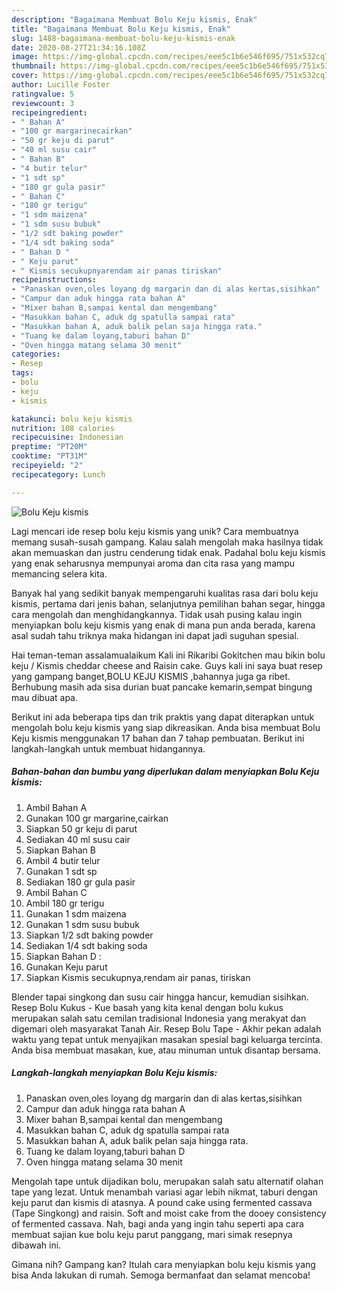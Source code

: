 ```yaml
---
description: "Bagaimana Membuat Bolu Keju kismis, Enak"
title: "Bagaimana Membuat Bolu Keju kismis, Enak"
slug: 1488-bagaimana-membuat-bolu-keju-kismis-enak
date: 2020-08-27T21:34:16.108Z
image: https://img-global.cpcdn.com/recipes/eee5c1b6e546f695/751x532cq70/bolu-keju-kismis-foto-resep-utama.jpg
thumbnail: https://img-global.cpcdn.com/recipes/eee5c1b6e546f695/751x532cq70/bolu-keju-kismis-foto-resep-utama.jpg
cover: https://img-global.cpcdn.com/recipes/eee5c1b6e546f695/751x532cq70/bolu-keju-kismis-foto-resep-utama.jpg
author: Lucille Foster
ratingvalue: 5
reviewcount: 3
recipeingredient:
- " Bahan A"
- "100 gr margarinecairkan"
- "50 gr keju di parut"
- "40 ml susu cair"
- " Bahan B"
- "4 butir telur"
- "1 sdt sp"
- "180 gr gula pasir"
- " Bahan C"
- "180 gr terigu"
- "1 sdm maizena"
- "1 sdm susu bubuk"
- "1/2 sdt baking powder"
- "1/4 sdt baking soda"
- " Bahan D "
- " Keju parut"
- " Kismis secukupnyarendam air panas tiriskan"
recipeinstructions:
- "Panaskan oven,oles loyang dg margarin dan di alas kertas,sisihkan"
- "Campur dan aduk hingga rata bahan A"
- "Mixer bahan B,sampai kental dan mengembang"
- "Masukkan bahan C, aduk dg spatulla sampai rata"
- "Masukkan bahan A, aduk balik pelan saja hingga rata."
- "Tuang ke dalam loyang,taburi bahan D"
- "Oven hingga matang selama 30 menit"
categories:
- Resep
tags:
- bolu
- keju
- kismis

katakunci: bolu keju kismis 
nutrition: 108 calories
recipecuisine: Indonesian
preptime: "PT20M"
cooktime: "PT31M"
recipeyield: "2"
recipecategory: Lunch

---
```



![Bolu Keju kismis](https://img-global.cpcdn.com/recipes/eee5c1b6e546f695/751x532cq70/bolu-keju-kismis-foto-resep-utama.jpg)

Lagi mencari ide resep bolu keju kismis yang unik? Cara membuatnya memang susah-susah gampang. Kalau salah mengolah maka hasilnya tidak akan memuaskan dan justru cenderung tidak enak. Padahal bolu keju kismis yang enak seharusnya mempunyai aroma dan cita rasa yang mampu memancing selera kita.

Banyak hal yang sedikit banyak mempengaruhi kualitas rasa dari bolu keju kismis, pertama dari jenis bahan, selanjutnya pemilihan bahan segar, hingga cara mengolah dan menghidangkannya. Tidak usah pusing kalau ingin menyiapkan bolu keju kismis yang enak di mana pun anda berada, karena asal sudah tahu triknya maka hidangan ini dapat jadi suguhan spesial.

Hai teman-teman assalamualaikum Kali ini Rikaribi Gokitchen mau bikin bolu keju / Kismis cheddar cheese and Raisin cake. Guys kali ini saya buat resep yang gampang banget,BOLU KEJU KISMIS ,bahannya juga ga ribet. Berhubung masih ada sisa durian buat pancake kemarin,sempat bingung mau dibuat apa.


Berikut ini ada beberapa tips dan trik praktis yang dapat diterapkan untuk mengolah bolu keju kismis yang siap dikreasikan. Anda bisa membuat Bolu Keju kismis menggunakan 17 bahan dan 7 tahap pembuatan. Berikut ini langkah-langkah untuk membuat hidangannya.

<!--inarticleads1-->

##### Bahan-bahan dan bumbu yang diperlukan dalam menyiapkan Bolu Keju kismis:

1. Ambil  Bahan A
1. Gunakan 100 gr margarine,cairkan
1. Siapkan 50 gr keju di parut
1. Sediakan 40 ml susu cair
1. Siapkan  Bahan B
1. Ambil 4 butir telur
1. Gunakan 1 sdt sp
1. Sediakan 180 gr gula pasir
1. Ambil  Bahan C
1. Ambil 180 gr terigu
1. Gunakan 1 sdm maizena
1. Gunakan 1 sdm susu bubuk
1. Siapkan 1/2 sdt baking powder
1. Sediakan 1/4 sdt baking soda
1. Siapkan  Bahan D :
1. Gunakan  Keju parut
1. Siapkan  Kismis secukupnya,rendam air panas, tiriskan


Blender tapai singkong dan susu cair hingga hancur, kemudian sisihkan. Resep Bolu Kukus - Kue basah yang kita kenal dengan bolu kukus merupakan salah satu cemilan tradisional Indonesia yang merakyat dan digemari oleh masyarakat Tanah Air. Resep Bolu Tape - Akhir pekan adalah waktu yang tepat untuk menyajikan masakan spesial bagi keluarga tercinta. Anda bisa membuat masakan, kue, atau minuman untuk disantap bersama. 

<!--inarticleads2-->

##### Langkah-langkah menyiapkan Bolu Keju kismis:

1. Panaskan oven,oles loyang dg margarin dan di alas kertas,sisihkan
1. Campur dan aduk hingga rata bahan A
1. Mixer bahan B,sampai kental dan mengembang
1. Masukkan bahan C, aduk dg spatulla sampai rata
1. Masukkan bahan A, aduk balik pelan saja hingga rata.
1. Tuang ke dalam loyang,taburi bahan D
1. Oven hingga matang selama 30 menit


Mengolah tape untuk dijadikan bolu, merupakan salah satu alternatif olahan tape yang lezat. Untuk menambah variasi agar lebih nikmat, taburi dengan keju parut dan kismis di atasnya. A pound cake using fermented cassava (Tape Singkong) and raisin. Soft and moist cake from the dooey consistency of fermented cassava. Nah, bagi anda yang ingin tahu seperti apa cara membuat sajian kue bolu keju parut panggang, mari simak resepnya dibawah ini. 

Gimana nih? Gampang kan? Itulah cara menyiapkan bolu keju kismis yang bisa Anda lakukan di rumah. Semoga bermanfaat dan selamat mencoba!
